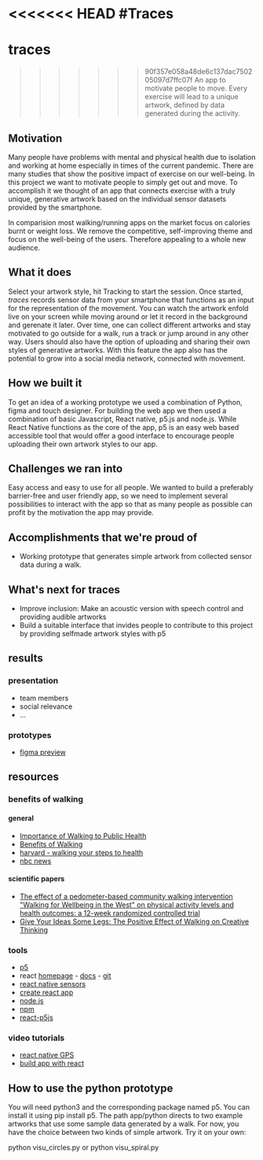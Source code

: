 <<<<<<< HEAD
#Traces
=======
# traces

>>>>>>> 90f357e058a48de6c137dac750205097d7ffc07f
An app to motivate people to move. Every exercise will lead to a unique artwork, defined by data generated during the activity.
## Motivation
Many people have problems with mental and physical health due to isolation and working at home especially in times of the current pandemic.
There are many studies that show the positive impact of exercise on our well-being.
In this project we want to motivate people to simply get out and move.
To accomplish it we thought of an app that connects exercise with a truly unique, generative artwork based on the individual sensor datasets provided by the smartphone.

In comparision most walking/running apps on the market focus on calories burnt or weight loss. We remove the competitive, self-improving theme and focus on the well-being of the users. Therefore appealing to a whole new audience.

## What it does
Select your artwork style, hit Tracking to start the session.
Once started, *traces* records sensor data from your smartphone that functions as an input for the representation of the movement.
You can watch the artwork enfold  live on your screen while moving around or let it record in the background and gerenate it later.
Over time, one can collect different artworks and stay motivated to go outside for a walk, run a track or jump around in any other way. Users should also have the option of uploading and sharing their own styles of generative artworks. With this feature the app also has the potential to grow into a social media network, connected with movement.

## How we built it
To get an idea of a working prototype we used a combination of Python, figma and touch designer.
For building the web app we then used a combination of basic Javascript, React native, p5.js and node.js.
While React Native functions as the core of the app, p5 is an easy web based accessible tool that would offer a good interface to encourage people uploading their own artwork styles to our app.

## Challenges we ran into
Easy access and easy to use for all people.
We wanted to build a preferably barrier-free and user friendly app, so we need to implement several possibilities to interact with the app so that as many people as possible can profit by the motivation the app may provide.

## Accomplishments that we're proud of
* Working prototype that generates simple artwork from collected sensor data during a walk.

## What's next for traces
* Improve inclusion: Make an acoustic version with speech control and providing audible artworks
* Build a suitable interface that invides people to contribute to this project by providing selfmade artwork styles with p5



## results

### presentation
* team members
* social relevance
* ...

### prototypes
* [figma preview](https://www.figma.com/proto/WYDb05fnAC96XIkWVNVKRC/Designathon-Walk?node-id=1%3A6&scaling=scale-down)


## resources

### benefits of walking

#### general
* [Importance of Walking to Public Health](https://onwardsoutdoors.com/wp-content/uploads/2019/05/The_Importance_of_Walking_to_Public_Health.2.pdf)
* [Benefits of Walking](https://www.consumerreports.org/exercise-fitness/benefits-of-walking/)
* [harvard - walking your steps to health](https://www.health.harvard.edu/staying-healthy/walking-your-steps-to-health)
* [nbc news](https://www.nbcnews.com/better/health/why-walking-most-underrated-form-exercise-ncna797271)

#### scientific papers
* [The effect of a pedometer-based community walking intervention "Walking for Wellbeing in the West" on physical activity levels and health outcomes: a 12-week randomized controlled trial](https://link.springer.com/article/10.1186/1479-5868-5-44)
* [Give Your Ideas Some Legs: The Positive Effect of Walking
on Creative Thinking](https://www.apa.org/pubs/journals/releases/xlm-a0036577.pdf)

### tools
* [p5](https://p5js.org)
* react [homepage](https://reactjs.org) - [docs](https://reactjs.org/docs/getting-started.html) - [git](https://github.com/facebook/react)
* [react native sensors](https://github.com/react-native-sensors/react-native-sensors)
* [create react app](https://reactjs.org/docs/create-a-new-react-app.html#create-react-app)
* [node.js](nodejs.org/)
* [npm](https://www.npmjs.com)
* [react-p5js](https://github.com/atorov/react-p5js)

### video tutorials
* [react native GPS](https://www.youtube.com/watch?v=MqLC0kOqrwk)
* [build app with react](https://www.youtube.com/watch?v=0-S5a0eXPoc)


## How to use the python prototype
You will need python3 and the corresponding package named p5. You can install it using
pip install p5.
The path app/python directs to two example artworks that use some sample data generated by a walk. For now, you have the choice between two kinds of simple artwork. Try it on your own:

python visu_circles.py or python visu_spiral.py
